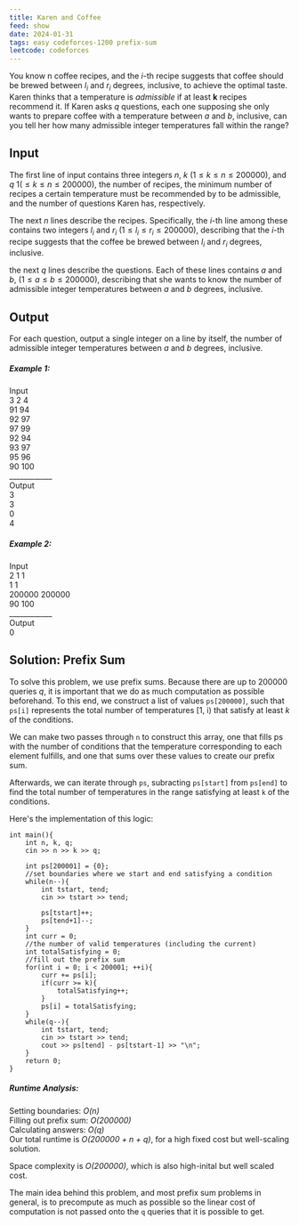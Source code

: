 ```yaml
---
title: Karen and Coffee
feed: show
date: 2024-01-31
tags: easy codeforces-1200 prefix-sum
leetcode: codeforces
---
```


You know n coffee recipes, and the *i*-th recipe suggests that coffee should be brewed between $l_i$ and $r_i$ degrees, inclusive, to achieve the optimal taste. Karen thinks that a temperature is *admissible* if at least **k** recipes recommend it. If Karen asks *q* questions, each one supposing she only wants to prepare coffee with a temperature between *a* and *b*, inclusive, can you tell her how many admissible integer temperatures fall within the range?

## Input

The first line of input contains three integers *n*, *k* $(1\leq k \leq n \leq 200000)$, and *q* $1(\leq k \leq n \leq 200000)$, the number of recipes, the minimum number of recipes a certain temperature must be recommended  by to be admissible, and the number of questions Karen has, respectively.

The next *n* lines describe the recipes. Specifically, the *i*-th line among these contains two integers $l_i$ and $r_i$ $(1 \leq l_i \leq r_i \leq 200000)$, describing that the *i*-th recipe suggests that the coffee be brewed between $l_i$ and $r_i$ degrees, inclusive.

the next *q* lines describe the questions. Each of these lines contains *a* and *b*, $(1\leq a \leq b \leq 200000)$, describing that she wants to know the number of admissible integer temperatures between *a* and *b* degrees, inclusive.

## Output

For each question, output a single integer on a line by itself, the number of admissible integer temperatures between *a* and *b* degrees, inclusive.

##### Example 1:
Input <br>
3 2 4  <br>
91 94  <br>
92 97  <br>
97 99  <br>
92 94  <br>
93 97  <br>
95 96  <br>
90 100 <br>
\_\_\_\_\_\_\_\_\_\_\_\_<br>
Output <br>
3<br>3<br>0<br>4

##### Example 2:
Input<br>
2 1 1<br>
1 1 <br>
200000 200000<br>
90 100<br>
\_\_\_\_\_\_\_\_\_\_\_\_<br>
Output<br>
0

## Solution: Prefix Sum

To solve this problem, we use prefix sums. Because there are up to 200000 queries *q*, it is important that we do as much computation as possible beforehand. To this end, we construct a list of values `ps[200000]`, such that `ps[i]` represents the total number of temperatures \[1, i) that satisfy at least *k* of the conditions.

We can make two passes through `n` to construct this array, one that fills ps with the number of conditions that the temperature corresponding to each element fulfills, and one that sums over these values to create our prefix sum.

Afterwards, we can iterate through `ps`, subracting `ps[start]` from `ps[end]` to find the total number of temperatures in the range satisfying at least `k` of the conditions.

Here's the implementation of this logic:
```
int main(){
	int n, k, q;
	cin >> n >> k >> q;

	int ps[200001] = {0};
	//set boundaries where we start and end satisfying a condition
	while(n--){
		int tstart, tend;
		cin >> tstart >> tend;

		ps[tstart]++;
		ps[tend+1]--;
	}
	int curr = 0;
	//the number of valid temperatures (including the current)
	int totalSatisfying = 0;
	//fill out the prefix sum
	for(int i = 0; i < 200001; ++i){
		curr += ps[i];
		if(curr >= k){
			totalSatisfying++;
		}
		ps[i] = totalSatisfying;
	}
	while(q--){
		int tstart, tend;
		cin >> tstart >> tend;
		cout >> ps[tend] - ps[tstart-1] >> "\n";
	}
	return 0;
}
```

##### Runtime Analysis:
Setting boundaries: *O(n)* <br>
Filling out prefix sum: *O(200000)* <br>
Calculating answers: *O(q)*<br>
Our total runtime is *O(200000 + n + q)*, for a high fixed cost but well-scaling solution.

Space complexity is *O(200000)*, which is also high-inital but well scaled cost.

The main idea behind this problem, and most prefix sum problems in general, is to precompute as much as possible so the linear cost of computation is not passed onto the `q` queries that it is possible to get.